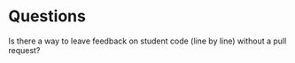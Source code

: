 # Questions

Is there a way to leave feedback on student code (line by line) without a pull request?